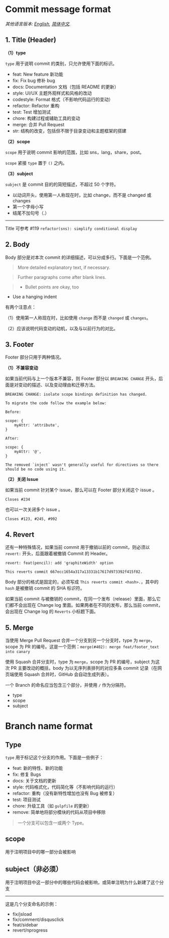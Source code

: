 # Commit message format

*其他语言版本: [English](CONTRIBUTING.md), [简体中文](CONTRIBUTING.zh-cn.md).*

## 1. Title (Header)

**（1）type**

`type` 用于说明 commit 的类别，只允许使用下面的标识。

- feat: New feature 新功能
- fix: Fix bug 修补 bug
- docs: Documentation 文档（包括 README 的更新）
- style: UI/UX 主题外观样式和风格的改动
- codestyle: Format 格式（不影响代码运行的变动）
- refactor: Refactor 重构
- test: Test 增加测试
- chore: 构建过程或辅助工具的变动
- merge: 合并 Pull Request
- str: 结构的改变，包括但不限于目录变动和主题框架的搭建

**（2）scope**

`scope` 用于说明 commit 影响的范围，比如 sns，lang，share，post。

`scope` 紧接 `type` 置于 `()` 之内。

**（3）subject**

`subject` 是 commit 目的的简短描述，不超过 50 个字符。

- 以动词开头，使用第一人称现在时，比如 change，而不是 changed 或 changes
- 第一个字母小写
- 结尾不加句号（.）

---

Title 可参考 #119 `refactor(sns): simplify conditional display`

## 2. Body

Body 部分是对本次 commit 的详细描述，可以分成多行。下面是一个范例。

> More detailed explanatory text, if necessary.

> Further paragraphs come after blank lines.

> - Bullet points are okay, too
- Use a hanging indent

有两个注意点：

（1）使用第一人称现在时，比如使用 `change` 而不是 `changed` 或 `changes`。

（2）应该说明代码变动的动机，以及与以前行为的对比。

## 3. Footer

Footer 部分只用于两种情况。

**（1）不兼容变动**

如果当前代码与上一个版本不兼容，则 Footer 部分以 `BREAKING CHANGE` 开头，后面是对变动的描述、以及变动理由和迁移方法。

```
BREAKING CHANGE: isolate scope bindings definition has changed.

To migrate the code follow the example below:

Before:

scope: {
    myAttr: 'attribute',
}

After:

scope: {
    myAttr: '@',
}

The removed `inject` wasn't generally useful for directives so there should be no code using it.
```

**（2）关闭 Issue**

如果当前 commit 针对某个 issue，那么可以在 Footer 部分关闭这个 issue 。

`Closes #234`

也可以一次关闭多个 issue 。

`Closes #123, #245, #992`

## 4. Revert

还有一种特殊情况，如果当前 commit 用于撤销以前的 commit，则必须以 `revert:` 开头，后面跟着被撤销 Commit 的 Header。

```
revert: feat(pencil): add 'graphiteWidth' option

This reverts commit 667ecc1654a317a13331b17617d973392f415f02.
```

Body 部分的格式是固定的，必须写成 `This reverts commit <hash>.`，其中的 `hash` 是被撤销 commit 的 SHA 标识符。

如果当前 commit 与被撤销的 commit，在同一个发布（release）里面，那么它们都不会出现在 Change log 里面。如果两者在不同的发布，那么当前 commit，会出现在 Change log 的 `Reverts` 小标题下面。


## 5. Merge

当使用 Merge Pull Request 合并一个分支到另一个分支时，type 为 `merge`，scope 为 PR 的编号。这是一个范例：`merge(#402): merge feat/footer_text into canary`

使用 Squash 合并分支时，type 为 `merge`，scope 为 PR 的编号，subject 为这次 PR 主要改动的概括，body 为以无序列表排列的对应多条 commit 记录（在网页端使用 Squash 合并时，GitHub 会自动生成列表）。

一个 Branch 的命名应当包含三个部分，并使用 `/` 作为分隔符。

- type
- scope
- subject

# Branch name format

## Type

`type` 用于标记这个分支的作用。下面是一些例子：

- feat: 新的特性、新的功能
- fix: 修复 Bugs
- docs: 关于文档的更新
- style: 代码格式化，代码简化等（不影响代码的运行）
- refactor: 重构（没有新特性增加也没有 Bug 被修复）
- test: 项目测试
- chore: 升级工具（如 `gulpfile` 的更新）
- remove: 简单地将部分模块的代码从项目中移除

> 一个分支可以包含一或两个 Type。

## scope

用于注明项目中的哪一部分会被影响

## subject（非必须）

用于注明项目中这一部分中的哪些代码会被影响，或简单注明为什么新建了这个分支

----

这是几个分支命名的示例：

- fix/jsload
- fix/comment/disqusclick
- feat/sidebar
- revert/nprogress
